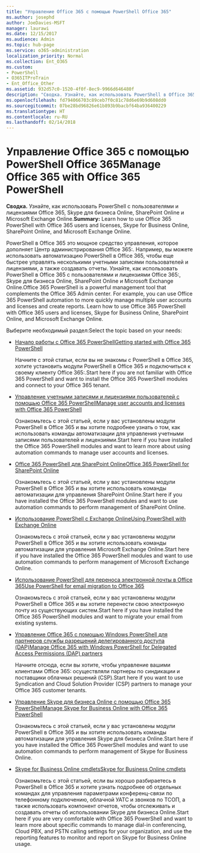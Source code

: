 ```yaml
---
title: "Управление Office 365 с помощью PowerShell Office 365"
ms.author: josephd
author: JoeDavies-MSFT
manager: laurawi
ms.date: 12/15/2017
ms.audience: Admin
ms.topic: hub-page
ms.service: o365-administration
localization_priority: Normal
ms.collection: Ent_O365
ms.custom:
- PowerShell
- O365ITProTrain
- Ent_Office_Other
ms.assetid: 932d57c0-1520-4f0f-8ec9-9966d646480f
description: "Сводка. Узнайте, как использовать PowerShell в Office 365 с пользователями и лицензиями Office 365:, Skype для бизнеса Online, SharePoint Online и Microsoft Exchange Online."
ms.openlocfilehash: fd794066703c89ceb7f0c81c78d6e69b9d608dd0
ms.sourcegitcommit: 07be28bd96826e61b893b9bacbf64ba936400229
ms.translationtype: HT
ms.contentlocale: ru-RU
ms.lasthandoff: 02/14/2018
---
```

# <a name="manage-office-365-with-office-365-powershell"></a><span data-ttu-id="7e24d-103">Управление Office 365 с помощью PowerShell Office 365</span><span class="sxs-lookup"><span data-stu-id="7e24d-103">Manage Office 365 with Office 365 PowerShell</span></span>

 <span data-ttu-id="7e24d-104">**Сводка.** Узнайте, как использовать PowerShell с пользователями и лицензиями Office 365, Skype для бизнеса Online, SharePoint Online и Microsoft Exchange Online.</span><span class="sxs-lookup"><span data-stu-id="7e24d-104">**Summary:** Learn how to use Office 365 PowerShell with Office 365 users and licenses, Skype for Business Online, SharePoint Online, and Microsoft Exchange Online.</span></span>
  
<span data-ttu-id="7e24d-p101">PowerShell в Office 365  это мощное средство управления, которое дополняет Центр администрирования Office 365:. Например, вы можете использовать автоматизацию PowerShell в Office 365, чтобы еще быстрее управлять несколькими учетными записями пользователей и лицензиями, а также создавать отчеты. Узнайте, как использовать PowerShell в Office 365 с пользователями и лицензиями Office 365:, Skype для бизнеса Online, SharePoint Online и Microsoft Exchange Online.</span><span class="sxs-lookup"><span data-stu-id="7e24d-p101">Office 365 PowerShell is a powerful management tool that complements the Office 365 Admin center. For example, you can use Office 365 PowerShell automation to more quickly manage multiple user accounts and licenses and create reports. Learn how to use Office 365 PowerShell with Office 365 users and licenses, Skype for Business Online, SharePoint Online, and Microsoft Exchange Online.</span></span> 
  
<span data-ttu-id="7e24d-108">Выберите необходимый раздел:</span><span class="sxs-lookup"><span data-stu-id="7e24d-108">Select the topic based on your needs:</span></span>
  
- [<span data-ttu-id="7e24d-109">Начало работы с Office 365 PowerShell</span><span class="sxs-lookup"><span data-stu-id="7e24d-109">Getting started with Office 365 PowerShell</span></span>](getting-started-with-office-365-powershell.md)
    
    <span data-ttu-id="7e24d-110">Начните с этой статьи, если вы не знакомы с PowerShell в Office 365, хотите установить модули PowerShell в Office 365 и подключиться к своему клиенту Office 365:.</span><span class="sxs-lookup"><span data-stu-id="7e24d-110">Start here if you are not familiar with Office 365 PowerShell and want to install the Office 365 PowerShell modules and connect to your Office 365 tenant.</span></span>
    
- [<span data-ttu-id="7e24d-111">Управление учетными записями и лицензиями пользователей с помощью Office 365 PowerShell</span><span class="sxs-lookup"><span data-stu-id="7e24d-111">Manage user accounts and licenses with Office 365 PowerShell</span></span>](manage-user-accounts-and-licenses-with-office-365-powershell.md)
    
    <span data-ttu-id="7e24d-112">Ознакомьтесь с этой статьей, если у вас установлены модули PowerShell в Office 365 и вы хотите подробнее узнать о том, как использовать команды автоматизации для управления учетными записями пользователей и лицензиями.</span><span class="sxs-lookup"><span data-stu-id="7e24d-112">Start here if you have installed the Office 365 PowerShell modules and want to learn more about using automation commands to manage user accounts and licenses.</span></span>
    
- [<span data-ttu-id="7e24d-113">Office 365 PowerShell для SharePoint Online</span><span class="sxs-lookup"><span data-stu-id="7e24d-113">Office 365 PowerShell for SharePoint Online</span></span>](https://technet.microsoft.com/ru-RU/library/fp161362.aspx)
    
    <span data-ttu-id="7e24d-114">Ознакомьтесь с этой статьей, если у вас установлены модули PowerShell в Office 365 и вы хотите использовать команды автоматизации для управления SharePoint Online.</span><span class="sxs-lookup"><span data-stu-id="7e24d-114">Start here if you have installed the Office 365 PowerShell modules and want to use automation commands to perform management of SharePoint Online.</span></span>
    
- [<span data-ttu-id="7e24d-115">Использование PowerShell с Exchange Online</span><span class="sxs-lookup"><span data-stu-id="7e24d-115">Using PowerShell with Exchange Online</span></span>](https://technet.microsoft.com/library/jj200677%28v=exchg.160%29.aspx)
    
    <span data-ttu-id="7e24d-116">Ознакомьтесь с этой статьей, если у вас установлены модули PowerShell в Office 365 и вы хотите использовать команды автоматизации для управления Microsoft Exchange Online.</span><span class="sxs-lookup"><span data-stu-id="7e24d-116">Start here if you have installed the Office 365 PowerShell modules and want to use automation commands to perform management of Microsoft Exchange Online.</span></span>
    
- [<span data-ttu-id="7e24d-117">Использование PowerShell для переноса электронной почты в Office 365</span><span class="sxs-lookup"><span data-stu-id="7e24d-117">Use PowerShell for email migration to Office 365</span></span>](use-powershell-for-email-migration-to-office-365.md)
    
    <span data-ttu-id="7e24d-118">Ознакомьтесь с этой статьей, если у вас установлены модули PowerShell в Office 365 и вы хотите перенести свою электронную почту из существующих систем.</span><span class="sxs-lookup"><span data-stu-id="7e24d-118">Start here if you have installed the Office 365 PowerShell modules and want to migrate your email from existing systems.</span></span> 
    
- [<span data-ttu-id="7e24d-119">Управление Office 365 с помощью Windows PowerShell для партнеров службы разрешений делегированного доступа (DAP)</span><span class="sxs-lookup"><span data-stu-id="7e24d-119">Manage Office 365 with Windows PowerShell for Delegated Access Permissions (DAP) partners</span></span>](manage-office-365-with-windows-powershell-for-delegated-access-permissions-dap-p.md)
    
    <span data-ttu-id="7e24d-120">Начните отсюда, если вы хотите, чтобы управление вашими клиентами Office 365: осуществляли партнеры по синдикации и поставщики облачных решений (CSP).</span><span class="sxs-lookup"><span data-stu-id="7e24d-120">Start here if you want to use Syndication and Cloud Solution Provider (CSP) partners to manage your Office 365 customer tenants.</span></span> 
    
- [<span data-ttu-id="7e24d-121">Управление Skype для бизнеса Online с помощью Office 365 PowerShell</span><span class="sxs-lookup"><span data-stu-id="7e24d-121">Manage Skype for Business Online with Office 365 PowerShell</span></span>](manage-skype-for-business-online-with-office-365-powershell.md)
    
    <span data-ttu-id="7e24d-122">Ознакомьтесь с этой статьей, если у вас установлены модули PowerShell в Office 365 и вы хотите использовать команды автоматизации для управления Skype для бизнеса Online.</span><span class="sxs-lookup"><span data-stu-id="7e24d-122">Start here if you have installed the Office 365 PowerShell modules and want to use automation commands to perform management of Skype for Business Online.</span></span>
    
- [<span data-ttu-id="7e24d-123">Skype for Business Online cmdlets</span><span class="sxs-lookup"><span data-stu-id="7e24d-123">Skype for Business Online cmdlets</span></span>](http://technet.microsoft.com/library/141fbda3-992a-4eeb-9352-c6b0ffd760f6.aspx)
    
    <span data-ttu-id="7e24d-124">Ознакомьтесь с этой статьей, если вы хорошо разбираетесь в PowerShell в Office 365 и хотите узнать подробнее об отдельных командах для управления параметрами конференц-связи по телефонному подключению, облачной УАТС и звонков по ТСОП, а также использовать компонент отчетов, чтобы отслеживать и создавать отчеты об использовании Skype для бизнеса Online.</span><span class="sxs-lookup"><span data-stu-id="7e24d-124">Start here if you are very comfortable with Office 365 PowerShell and want to learn more about specific commands to manage dial-in conferencing, Cloud PBX, and PSTN calling settings for your organization, and use the reporting features to monitor and report on Skype for Business Online usage.</span></span>
    

